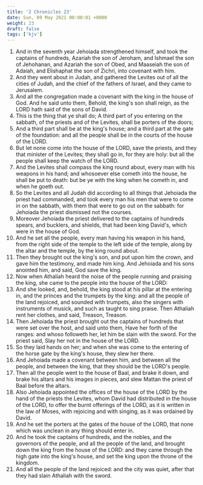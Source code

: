 ```yaml
---
title: '2 Chronicles 23'
date: Sun, 09 May 2021 00:00:01 +0000
weight: 23
draft: false
tags: ['kjv'] 
---
```


1. And in the seventh year Jehoiada strengthened himself, and took the captains of hundreds, Azariah the son of Jeroham, and Ishmael the son of Jehohanan, and Azariah the son of Obed, and Maaseiah the son of Adaiah, and Elishaphat the son of Zichri, into covenant with him.
2. And they went about in Judah, and gathered the Levites out of all the cities of Judah, and the chief of the fathers of Israel, and they came to Jerusalem.
3. And all the congregation made a covenant with the king in the house of God. And he said unto them, Behold, the king's son shall reign, as the LORD hath said of the sons of David.
4. This is the thing that ye shall do; A third part of you entering on the sabbath, of the priests and of the Levites, shall be porters of the doors;
5. And a third part shall be at the king's house; and a third part at the gate of the foundation: and all the people shall be in the courts of the house of the LORD.
6. But let none come into the house of the LORD, save the priests, and they that minister of the Levites; they shall go in, for they are holy: but all the people shall keep the watch of the LORD.
7. And the Levites shall compass the king round about, every man with his weapons in his hand; and whosoever else cometh into the house, he shall be put to death: but be ye with the king when he cometh in, and when he goeth out.
8. So the Levites and all Judah did according to all things that Jehoiada the priest had commanded, and took every man his men that were to come in on the sabbath, with them that were to go out on the sabbath: for Jehoiada the priest dismissed not the courses.
9. Moreover Jehoiada the priest delivered to the captains of hundreds spears, and bucklers, and shields, that had been king David's, which were in the house of God.
10. And he set all the people, every man having his weapon in his hand, from the right side of the temple to the left side of the temple, along by the altar and the temple, by the king round about.
11. Then they brought out the king's son, and put upon him the crown, and gave him the testimony, and made him king. And Jehoiada and his sons anointed him, and said, God save the king.
12. Now when Athaliah heard the noise of the people running and praising the king, she came to the people into the house of the LORD:
13. And she looked, and, behold, the king stood at his pillar at the entering in, and the princes and the trumpets by the king: and all the people of the land rejoiced, and sounded with trumpets, also the singers with instruments of musick, and such as taught to sing praise. Then Athaliah rent her clothes, and said, Treason, Treason.
14. Then Jehoiada the priest brought out the captains of hundreds that were set over the host, and said unto them, Have her forth of the ranges: and whoso followeth her, let him be slain with the sword. For the priest said, Slay her not in the house of the LORD.
15. So they laid hands on her; and when she was come to the entering of the horse gate by the king's house, they slew her there.
16. And Jehoiada made a covenant between him, and between all the people, and between the king, that they should be the LORD's people.
17. Then all the people went to the house of Baal, and brake it down, and brake his altars and his images in pieces, and slew Mattan the priest of Baal before the altars.
18. Also Jehoiada appointed the offices of the house of the LORD by the hand of the priests the Levites, whom David had distributed in the house of the LORD, to offer the burnt offerings of the LORD, as it is written in the law of Moses, with rejoicing and with singing, as it was ordained by David.
19. And he set the porters at the gates of the house of the LORD, that none which was unclean in any thing should enter in.
20. And he took the captains of hundreds, and the nobles, and the governors of the people, and all the people of the land, and brought down the king from the house of the LORD: and they came through the high gate into the king's house, and set the king upon the throne of the kingdom.
21. And all the people of the land rejoiced: and the city was quiet, after that they had slain Athaliah with the sword.
